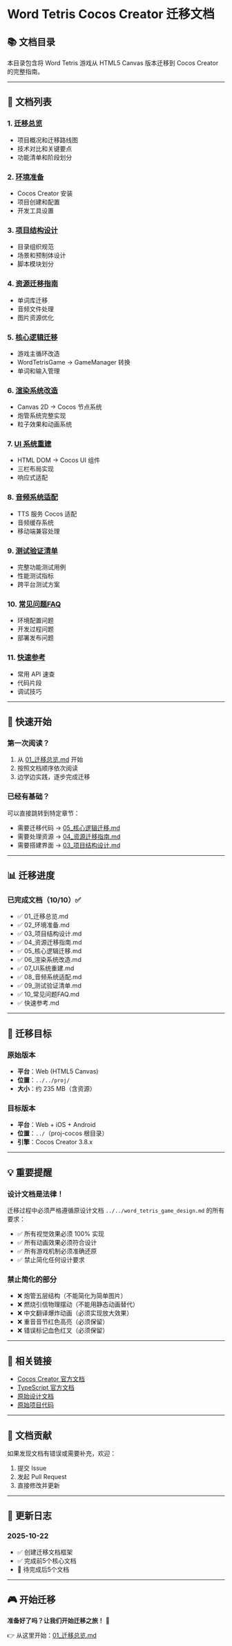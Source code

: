 # Word Tetris Cocos Creator 迁移文档

## 📚 文档目录

本目录包含将 Word Tetris 游戏从 HTML5 Canvas 版本迁移到 Cocos Creator 的完整指南。

---

## 📖 文档列表

### 1. [迁移总览](./01_迁移总览.md)
- 项目概况和迁移路线图
- 技术对比和关键要点
- 功能清单和阶段划分

### 2. [环境准备](./02_环境准备.md)
- Cocos Creator 安装
- 项目创建和配置
- 开发工具设置

### 3. [项目结构设计](./03_项目结构设计.md)
- 目录组织规范
- 场景和预制体设计
- 脚本模块划分

### 4. [资源迁移指南](./04_资源迁移指南.md)
- 单词库迁移
- 音频文件处理
- 图片资源优化

### 5. [核心逻辑迁移](./05_核心逻辑迁移.md)
- 游戏主循环改造
- WordTetrisGame → GameManager 转换
- 单词和输入管理

### 6. [渲染系统改造](./06_渲染系统改造.md)
- Canvas 2D → Cocos 节点系统
- 炮管系统完整实现
- 粒子效果和动画系统

### 7. [UI 系统重建](./07_UI系统重建.md)
- HTML DOM → Cocos UI 组件
- 三栏布局实现
- 响应式适配

### 8. [音频系统适配](./08_音频系统适配.md)
- TTS 服务 Cocos 适配
- 音频缓存系统
- 移动端兼容处理

### 9. [测试验证清单](./09_测试验证清单.md)
- 完整功能测试用例
- 性能测试指标
- 跨平台测试方案

### 10. [常见问题FAQ](./10_常见问题FAQ.md)
- 环境配置问题
- 开发过程问题
- 部署发布问题

### 11. [快速参考](./快速参考.md)
- 常用 API 速查
- 代码片段
- 调试技巧

---

## 🚀 快速开始

### 第一次阅读？

1. 从 [01_迁移总览.md](./01_迁移总览.md) 开始
2. 按照文档顺序依次阅读
3. 边学边实践，逐步完成迁移

### 已经有基础？

可以直接跳转到特定章节：
- 需要迁移代码 → [05_核心逻辑迁移.md](./05_核心逻辑迁移.md)
- 需要处理资源 → [04_资源迁移指南.md](./04_资源迁移指南.md)
- 需要搭建界面 → [03_项目结构设计.md](./03_项目结构设计.md)

---

## 📊 迁移进度

### 已完成文档（10/10）✅
- ✅ 01_迁移总览.md
- ✅ 02_环境准备.md
- ✅ 03_项目结构设计.md
- ✅ 04_资源迁移指南.md
- ✅ 05_核心逻辑迁移.md
- ✅ 06_渲染系统改造.md
- ✅ 07_UI系统重建.md
- ✅ 08_音频系统适配.md
- ✅ 09_测试验证清单.md
- ✅ 10_常见问题FAQ.md
- ✅ 快速参考.md

---

## 🎯 迁移目标

### 原始版本
- **平台**：Web (HTML5 Canvas)
- **位置**：`../../proj/`
- **大小**：约 235 MB（含资源）

### 目标版本
- **平台**：Web + iOS + Android
- **位置**：`../`（proj-cocos 根目录）
- **引擎**：Cocos Creator 3.8.x

---

## 💡 重要提醒

### 设计文档是法律！

迁移过程中必须严格遵循原设计文档 `../../word_tetris_game_design.md` 的所有要求：

- ✅ 所有视觉效果必须 100% 实现
- ✅ 所有动画效果必须符合设计
- ✅ 所有游戏机制必须准确还原
- ✅ 禁止简化任何设计要求

### 禁止简化的部分

- ❌ 炮管五层结构（不能简化为简单图片）
- ❌ 燃烧引信物理摆动（不能用静态动画替代）
- ❌ 中文翻译爆炸动画（必须实现放大效果）
- ❌ 重音音节红色高亮（必须保留）
- ❌ 错误标记血色红叉（必须保留）

---

## 🔗 相关链接

- [Cocos Creator 官方文档](https://docs.cocos.com/creator/manual/zh/)
- [TypeScript 官方文档](https://www.typescriptlang.org/docs/)
- [原始设计文档](../../word_tetris_game_design.md)
- [原始项目代码](../../proj/)

---

## 📝 文档贡献

如果发现文档有错误或需要补充，欢迎：

1. 提交 Issue
2. 发起 Pull Request
3. 直接修改并更新

---

## 📅 更新日志

### 2025-10-22
- ✅ 创建迁移文档框架
- ✅ 完成前5个核心文档
- 🔄 待完成后5个文档

---

## 🎮 开始迁移

**准备好了吗？让我们开始迁移之旅！** 🚀

👉 从这里开始：[01_迁移总览.md](./01_迁移总览.md)

